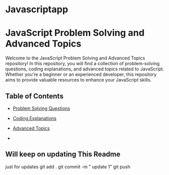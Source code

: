 # Javascriptapp

# JavaScript Problem Solving and Advanced Topics

Welcome to the JavaScript Problem Solving and Advanced Topics repository! In this repository, you will find a collection of problem-solving questions, coding explanations, and advanced topics related to JavaScript. Whether you're a beginner or an experienced developer, this repository aims to provide valuable resources to enhance your JavaScript skills.

## Table of Contents

- [Problem Solving Questions](#problem-solving-questions)
- [Coding Explanations](#coding-explanations)
- [Advanced Topics](#advanced-topics)

- 
## Will keep on updating This Readme


just for updates 
git add .
git commit -m " update 1"
git push
